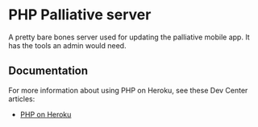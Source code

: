 # PHP Palliative server

A pretty bare bones server used for updating the palliative mobile app.  It has the tools an admin would need.

## Documentation

For more information about using PHP on Heroku, see these Dev Center articles:

- [PHP on Heroku](https://devcenter.heroku.com/categories/php)
